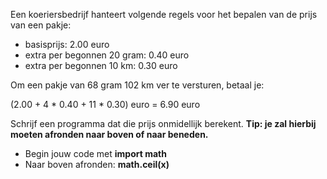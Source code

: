 Een koeriersbedrijf hanteert volgende regels voor het bepalen van de prijs van een pakje: 

* basisprijs: 2.00 euro
* extra per begonnen 20 gram: 0.40 euro
* extra per begonnen 10 km: 0.30 euro

Om een pakje van 68 gram 102 km ver te versturen, betaal je: 

(2.00 + 4 * 0.40 + 11 * 0.30) euro = 6.90 euro

Schrijf een programma dat die prijs onmidellijk berekent. 
**Tip: je zal hierbij moeten afronden naar boven of naar beneden.**
* Begin jouw code met **import math**
* Naar boven afronden: **math.ceil(x)** 

